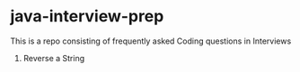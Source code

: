 # java-interview-prep
This is a repo consisting of frequently asked Coding questions in Interviews


1. Reverse a String